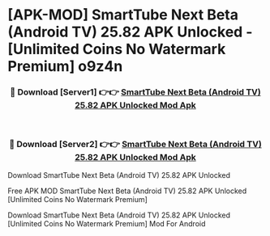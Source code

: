 # [APK-MOD] SmartTube Next Beta (Android TV) 25.82 APK Unlocked - [Unlimited Coins No Watermark Premium] o9z4n



<div align="center">
<h3>🔴 Download [Server1] 👉👉 <a href="https://momento.my/?title=SmartTube_Next_Beta_(Android_TV)_25.82_APK_Unlocked">SmartTube Next Beta (Android TV) 25.82 APK Unlocked Mod Apk</a></h3><br>

<h3>🔴 Download [Server2] 👉👉 <a href="https://momento.my/?title=SmartTube_Next_Beta_(Android_TV)_25.82_APK_Unlocked">SmartTube Next Beta (Android TV) 25.82 APK Unlocked Mod Apk</a></h3>
</div>



Download SmartTube Next Beta (Android TV) 25.82 APK Unlocked 

Free APK MOD SmartTube Next Beta (Android TV) 25.82 APK Unlocked [Unlimited Coins No Watermark Premium]

Download SmartTube Next Beta (Android TV) 25.82 APK Unlocked [Unlimited Coins No Watermark Premium] Mod For Android
